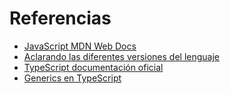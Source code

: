 # Referencias

- [JavaScript MDN Web Docs](https://developer.mozilla.org/es/docs/Web/JavaScript)
- [Aclarando las diferentes versiones del lenguaje](https://www.campusmvp.es/recursos/post/JavaScript-ECMAScript-ES6-Existe-ES7-Aclarando-las-diferentes-versiones-del-lenguaje.aspx)
- [TypeScript documentación oficial](https://www.typescriptlang.org/docs/)
- [Generics en TypeScript](https://desarrolloweb.com/articulos/generics-typescript.html)
